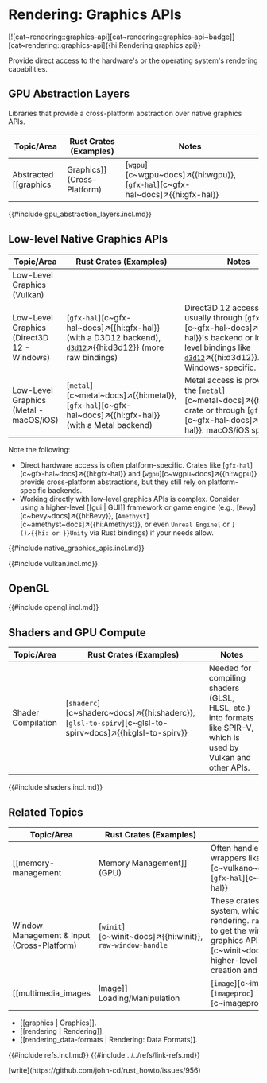 # Rendering: Graphics APIs

[![cat~rendering::graphics-api][cat~rendering::graphics-api~badge]][cat~rendering::graphics-api]{{hi:Rendering graphics api}}

Provide direct access to the hardware's or the operating system's rendering capabilities.

## GPU Abstraction Layers

Libraries that provide a cross-platform abstraction over native graphics APIs.

| Topic/Area | Rust Crates (Examples) | Notes |
|---|---|---|
| Abstracted [[graphics | Graphics]] (Cross-Platform) | [`wgpu`][c~wgpu~docs]↗{{hi:wgpu}}, [`gfx-hal`][c~gfx-hal~docs]↗{{hi:gfx-hal}} | These provide a common API that can target multiple backends (Vulkan, D3D12, Metal, etc.). They provide a lower level than game engines or higher-level frameworks. [`wgpu`][c~wgpu~docs]↗{{hi:wgpu}} is focused on WebGPU compatibility. |

{{#include gpu_abstraction_layers.incl.md}}

## Low-level Native Graphics APIs

| Topic/Area | Rust Crates (Examples) | Notes |
|---|---|---|
| Low-Level Graphics (Vulkan) | | |
| Low-Level Graphics (Direct3D 12 - Windows) | [`gfx-hal`][c~gfx-hal~docs]↗{{hi:gfx-hal}} (with a D3D12 backend), [`d3d12`]()↗{{hi:d3d12}} (more raw bindings) | Direct3D 12 access is usually through [`gfx-hal`][c~gfx-hal~docs]↗{{hi:gfx-hal}}'s backend or lower level bindings like [`d3d12`]()↗{{hi:d3d12}}. Windows-specific. |
| Low-Level Graphics (Metal - macOS/iOS) | [`metal`][c~metal~docs]↗{{hi:metal}}, [`gfx-hal`][c~gfx-hal~docs]↗{{hi:gfx-hal}} (with a Metal backend) | Metal access is provided by the [`metal`][c~metal~docs]↗{{hi:metal}} crate or through [`gfx-hal`][c~gfx-hal~docs]↗{{hi:gfx-hal}}. macOS/iOS specific. |

Note the following:

- Direct hardware access is often platform-specific. Crates like [`gfx-hal`][c~gfx-hal~docs]↗{{hi:gfx-hal}} and [`wgpu`][c~wgpu~docs]↗{{hi:wgpu}} provide cross-platform abstractions, but they still rely on platform-specific backends.
- Working directly with low-level graphics APIs is complex. Consider using a higher-level [[gui | GUI]] framework or game engine (e.g., [`Bevy`][c~bevy~docs]↗{{hi:Bevy}}, [`Amethyst`][c~amethyst~docs]↗{{hi:Amethyst}}, or even `Unreal Engine[` or `]()↗{{hi: or }}Unity` via Rust bindings) if your needs allow.

{{#include native_graphics_apis.incl.md}}

{{#include vulkan.incl.md}}

## OpenGL

{{#include opengl.incl.md}}

## Shaders and GPU Compute

| Topic/Area | Rust Crates (Examples) | Notes |
|---|---|---|
| Shader Compilation | [`shaderc`][c~shaderc~docs]↗{{hi:shaderc}}, [`glsl-to-spirv`][c~glsl-to-spirv~docs]↗{{hi:glsl-to-spirv}} | Needed for compiling shaders (GLSL, HLSL, etc.) into formats like SPIR-V, which is used by Vulkan and other APIs. |

{{#include shaders.incl.md}}

## Related Topics

| Topic/Area | Rust Crates (Examples) | Notes |
|---|---|---|
| [[memory-management | Memory Management]] (GPU) | Often handled by the graphics API wrappers like [`vulkano`][c~vulkano~docs]↗{{hi:vulkano}} or [`gfx-hal`][c~gfx-hal~docs]↗{{hi:gfx-hal}} | Direct memory management is usually within the scope of the chosen graphics API. |
| Window Management & Input (Cross-Platform) | [`winit`][c~winit~docs]↗{{hi:winit}}, `raw-window-handle` | These crates interact with the window system, which is a prerequisite for any rendering. `raw-window-handle` is used to get the window handle to pass to graphics APIs. [`winit`][c~winit~docs]↗{{hi:winit}} provides a higher-level abstraction for window creation and event handling. |
| [[multimedia_images | Image]] Loading/Manipulation | [`image`][c~image~docs]↗{{hi:image}}, [`imageproc`][c~imageproc~docs]↗{{hi:imageproc}} | See also [[images | Images]]. |

- [[graphics | Graphics]].
- [[rendering | Rendering]].
- [[rendering_data-formats | Rendering: Data Formats]].

{{#include refs.incl.md}}
{{#include ../../refs/link-refs.md}}

<div class="hidden">
[write](https://github.com/john-cd/rust_howto/issues/956)
</div>
